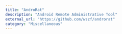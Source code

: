 ```yaml
---
title: "AndroRat"
description: "Android Remote Administrative Tool"
external_url: "https://github.com/wszf/androrat"
category: "Miscellaneous"
---
```

